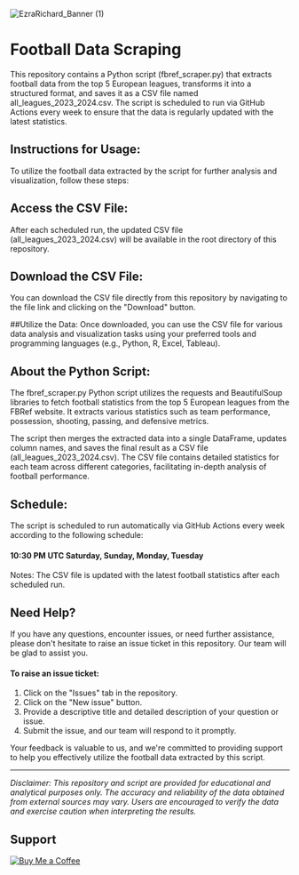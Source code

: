
![EzraRichard_Banner (1)](https://github.com/ezrarichard/Football-Scraper/assets/125721936/855cc669-128c-490f-ad10-7df62e7af590)


# Football Data Scraping
This repository contains a Python script (fbref_scraper.py) that extracts football data from the top 5 European leagues, transforms it into a structured format, and saves it as a CSV file named all_leagues_2023_2024.csv. The script is scheduled to run via GitHub Actions every week to ensure that the data is regularly updated with the latest statistics.

## Instructions for Usage:
To utilize the football data extracted by the script for further analysis and visualization, follow these steps:

## Access the CSV File:
After each scheduled run, the updated CSV file (all_leagues_2023_2024.csv) will be available in the root directory of this repository.

## Download the CSV File:
You can download the CSV file directly from this repository by navigating to the file link and clicking on the "Download" button.

##Utilize the Data:
Once downloaded, you can use the CSV file for various data analysis and visualization tasks using your preferred tools and programming languages (e.g., Python, R, Excel, Tableau).

## About the Python Script:
The fbref_scraper.py Python script utilizes the requests and BeautifulSoup libraries to fetch football statistics from the top 5 European leagues from the FBRef website. It extracts various statistics such as team performance, possession, shooting, passing, and defensive metrics.

The script then merges the extracted data into a single DataFrame, updates column names, and saves the final result as a CSV file (all_leagues_2023_2024.csv). The CSV file contains detailed statistics for each team across different categories, facilitating in-depth analysis of football performance.

## Schedule:
The script is scheduled to run automatically via GitHub Actions every week according to the following schedule:

#### 10:30 PM UTC Saturday, Sunday, Monday, Tuesday 

Notes:
The CSV file is updated with the latest football statistics after each scheduled run.

## Need Help?

If you have any questions, encounter issues, or need further assistance, please don't hesitate to raise an issue ticket in this repository. Our team will be glad to assist you.

#### To raise an issue ticket:
1. Click on the "Issues" tab in the repository.
2. Click on the "New issue" button.
3. Provide a descriptive title and detailed description of your question or issue.
4. Submit the issue, and our team will respond to it promptly.

Your feedback is valuable to us, and we're committed to providing support to help you effectively utilize the football data extracted by this script.

---

*Disclaimer: This repository and script are provided for educational and analytical purposes only. The accuracy and reliability of the data obtained from external sources may vary. Users are encouraged to verify the data and exercise caution when interpreting the results.*

## Support
[![Buy Me a Coffee](https://img.shields.io/badge/Buy%20Me%20a%20Coffee-Donate-yellow.svg)](https://www.buymeacoffee.com/ezrarichard)
